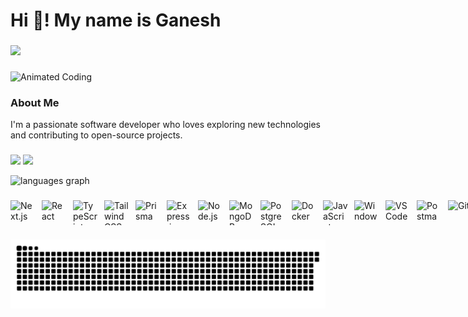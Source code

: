 <h1 align="left">Hi 👋! My name is Ganesh </h1>

###

![](https://komarev.com/ghpvc/?username=ganeshkondaka&color=blue)

###

![Animated Coding](https://media.giphy.com/media/13HgwGsXF0aiGY/giphy.gif)

### About Me
I'm a passionate software developer who loves exploring new technologies and contributing to open-source projects.

###

![](https://github-readme-stats.vercel.app/api?username=ganeshkondaka&theme=dark&hide_border=false&include_all_commits=true&count_private=false) ![](https://github-readme-stats.vercel.app/api/top-langs/?username=ganeshkondaka&theme=dark&hide_border=false&include_all_commits=false&count_private=false&layout=compact)

  <img src="https://github-readme-stats.vercel.app/api/top-langs?username=ganeshkondaka&locale=en&hide_title=false&layout=compact&card_width=320&langs_count=5&theme=dark&hide_border=false" height="150" alt="languages graph"  />
</div>

###


###

<div style="display: flex; flex-direction: row; align-items: center;">
  <img src="https://skillicons.dev/icons?i=nextjs" alt="Next.js" width="40" height="40" style="margin-right: 10px;" />
  <img src="https://skillicons.dev/icons?i=react" alt="React" width="40" height="40" style="margin-right: 10px;" />
  <img src="https://skillicons.dev/icons?i=ts" alt="TypeScript" width="40" height="40" style="margin-right: 10px;" />
  <img src="https://skillicons.dev/icons?i=tailwind" alt="TailwindCSS" width="40" height="40" style="margin-right: 10px;" />
  <img src="https://skillicons.dev/icons?i=prisma" alt="Prisma" width="40" height="40" style="margin-right: 10px;" />
  <img src="https://skillicons.dev/icons?i=express" alt="Express.js" width="40" height="40" style="margin-right: 10px;" />
  <img src="https://skillicons.dev/icons?i=nodejs" alt="Node.js" width="40" height="40" style="margin-right: 10px;" />
  <img src="https://skillicons.dev/icons?i=mongodb" alt="MongoDB" width="40" height="40" style="margin-right: 10px;" />
  <img src="https://skillicons.dev/icons?i=postgres" alt="PostgreSQL" width="40" height="40" style="margin-right: 10px;" />
  <img src="https://skillicons.dev/icons?i=docker" alt="Docker" width="40" height="40" style="margin-right: 10px;" />
    <img src="https://skillicons.dev/icons?i=js" alt="JavaScript" width="40" height="40" style="margin-right: 10px;" />
    <img src="https://skillicons.dev/icons?i=windows" alt="Windows" width="40" height="40" style="margin-right: 10px;" />
  <img src="https://skillicons.dev/icons?i=vscode" alt="VSCode" width="40" height="40" style="margin-right: 10px;" />
  <img src="https://skillicons.dev/icons?i=postman" alt="Postman" width="40" height="40" style="margin-right: 10px;" />
  <img src="https://skillicons.dev/icons?i=git" alt="Git" width="40" height="40" style="margin-right: 10px;" />
  <img src="https://skillicons.dev/icons?i=github" alt="Github" width="40" height="40" style="margin-right: 10px;" />
  <img src="https://skillicons.dev/icons?i=npm" alt="npm" width="40" height="40" style="margin-right: 10px;" />
  <img src="https://skillicons.dev/icons?i=py" alt="py" width="40" height="40" style="margin-right: 10px;" />
  <img src="https://skillicons.dev/icons?i=anaconda" alt="anaconda" width="40" height="40" style="margin-right: 10px;" />
  <img src="https://skillicons.dev/icons?i=tensorflow" alt="tensorflow" width="40" height="40" style="margin-right: 10px;" />
    <img width="12" />
  <img src="https://cdn.jsdelivr.net/gh/devicons/devicon/icons/kaggle/kaggle-original.svg" height="30" alt="kaggle logo"  />
  <img width="12" />
  <img src="https://cdn.jsdelivr.net/gh/devicons/devicon/icons/numpy/numpy-original.svg" height="30" alt="numpy logo"  />
    <img width="12" />
  <img src="https://cdn.jsdelivr.net/gh/devicons/devicon/icons/pandas/pandas-original.svg" height="30" alt="pandas logo"  />
    <img width="12" />
  <img src="https://cdn.jsdelivr.net/gh/devicons/devicon/icons/socketio/socketio-original.svg" height="30" alt="socketio logo"  />

</div>

<!--<div align="left">-->
<!--   <img src="https://cdn.jsdelivr.net/gh/devicons/devicon/icons/typescript/typescript-original.svg" height="30" alt="typescript logo"  />
  <img width="12" />
  <img src="https://cdn.jsdelivr.net/gh/devicons/devicon/icons/python/python-original.svg" height="30" alt="python logo"  />
  <img width="12" />
  <img src="https://cdn.jsdelivr.net/gh/devicons/devicon/icons/react/react-original.svg" height="30" alt="react logo"  />
  <img width="12" />
  <img src="https://cdn.jsdelivr.net/gh/devicons/devicon/icons/git/git-original.svg" height="30" alt="git logo"  />
  <img width="12" />
  <img src="https://cdn.jsdelivr.net/gh/devicons/devicon/icons/docker/docker-original.svg" height="30" alt="docker logo"  />
  <img width="12" />
  <img src="https://cdn.jsdelivr.net/gh/devicons/devicon/icons/nextjs/nextjs-original.svg" height="30" alt="nextjs logo"  />
  <img width="12" />
  <img src="https://cdn.jsdelivr.net/gh/devicons/devicon/icons/express/express-original.svg" height="30" alt="express logo"  />
  <img width="12" />
  <img src="https://cdn.jsdelivr.net/gh/devicons/devicon/icons/tailwindcss/tailwindcss-original-wordmark.svg" height="30" alt="tailwindcss logo"  />
  <img width="12" />
  <img src="https://cdn.jsdelivr.net/gh/devicons/devicon/icons/javascript/javascript-original.svg" height="30" alt="javascript logo"  />
  <img width="12" />
  <img src="https://cdn.jsdelivr.net/gh/devicons/devicon/icons/mongodb/mongodb-original.svg" height="30" alt="mongodb logo"  />
  <img width="12" />
  <img src="https://cdn.jsdelivr.net/gh/devicons/devicon/icons/socketio/socketio-original.svg" height="30" alt="socketio logo"  />
  <img width="12" />
  <img src="https://cdn.jsdelivr.net/gh/devicons/devicon/icons/nodejs/nodejs-original.svg" height="30" alt="nodejs logo"  />
  <img width="12" />
  <img src="https://cdn.jsdelivr.net/gh/devicons/devicon/icons/postgresql/postgresql-original.svg" height="30" alt="postgresql logo"  />
  <img width="12" />
  <img src="https://cdn.jsdelivr.net/gh/devicons/devicon/icons/github/github-original.svg" height="30" alt="github logo"  />
  <img width="12" />
  <img src="https://cdn.jsdelivr.net/gh/devicons/devicon/icons/bootstrap/bootstrap-original.svg" height="30" alt="bootstrap logo"  />
  <img width="12" />
  <img src="https://cdn.jsdelivr.net/gh/devicons/devicon/icons/html5/html5-original.svg" height="30" alt="html5 logo"  />
  <img width="12" />
  <img src="https://cdn.jsdelivr.net/gh/devicons/devicon/icons/css3/css3-original.svg" height="30" alt="css3 logo"  />
  <img width="12" />
  <img src="https://cdn.jsdelivr.net/gh/devicons/devicon/icons/anaconda/anaconda-original.svg" height="30" alt="anaconda logo"  />
  <img width="12" />
  <img src="https://cdn.jsdelivr.net/gh/devicons/devicon/icons/kaggle/kaggle-original.svg" height="30" alt="kaggle logo"  />
  <img width="12" />
  <img src="https://cdn.jsdelivr.net/gh/devicons/devicon/icons/numpy/numpy-original.svg" height="30" alt="numpy logo"  />
  <img width="12" />
  <img src="https://cdn.jsdelivr.net/gh/devicons/devicon/icons/pandas/pandas-original.svg" height="30" alt="pandas logo"  />
  <img width="12" />
  <img src="https://cdn.jsdelivr.net/gh/devicons/devicon/icons/tensorflow/tensorflow-original.svg" height="30" alt="tensorflow logo"  /> -->
<!-- </div> -->


###

<a href=#><img src="https://raw.githubusercontent.com/anmolwadhwaxx/anmolwadhwaxx/deda191d8faa317e1087ba3e16bee98b6b9b29ea/snake.svg"></a>

###

<br clear="both">


